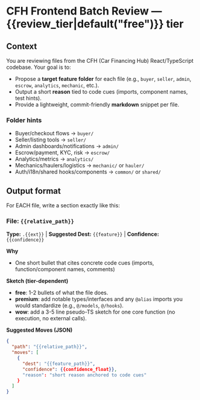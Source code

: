 # CFH Frontend Batch Review — {{review_tier|default("free")}} tier

## Context
You are reviewing files from the CFH (Car Financing Hub) React/TypeScript codebase. Your goal is to:
- Propose a **target feature folder** for each file (e.g., `buyer`, `seller`, `admin`, `escrow`, `analytics`, `mechanic`, etc.).
- Output a short **reason** tied to code cues (imports, component names, test hints).
- Provide a lightweight, commit-friendly **markdown** snippet per file.

### Folder hints
- Buyer/checkout flows → `buyer/`
- Seller/listing tools → `seller/`
- Admin dashboards/notifications → `admin/`
- Escrow/payment, KYC, risk → `escrow/`
- Analytics/metrics → `analytics/`
- Mechanics/haulers/logistics → `mechanic/` or `hauler/`
- Auth/i18n/shared hooks/components → `common/` or `shared/`

## Output format
For EACH file, write a section exactly like this:

### File: `{{relative_path}}`
**Type:** `.{{ext}}`  |  **Suggested Dest:** `{{feature}}`  |  **Confidence:** `{{confidence}}`

**Why**
- One short bullet that cites concrete code cues (imports, function/component names, comments)

**Sketch (tier-dependent)**
- **free**: 1-2 bullets of what the file does.
- **premium**: add notable types/interfaces and any `@alias` imports you would standardize (e.g., `@/models`, `@/hooks`).
- **wow**: add a 3-5 line pseudo-TS sketch for one core function (no execution, no external calls).

**Suggested Moves (JSON)**  
```json
{
  "path": "{{relative_path}}",
  "moves": [
    {
      "dest": "{{feature_path}}",
      "confidence": {{confidence_float}},
      "reason": "short reason anchored to code cues"
    }
  ]
}
